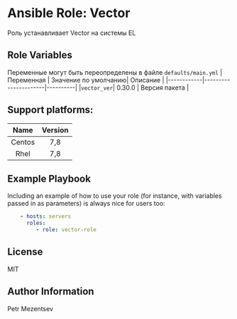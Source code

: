 Ansible Role: Vector
=========

Роль устанавливает Vector на системы EL

Role Variables
--------------
Переменные могут быть переопределены в файле `defaults/main.yml`
| Переменная | Значение по умолчанию| Описание | 
|------------|----------------------|----------|
|`vector_ver`| 0.30.0 | Версия пакета |

Support platforms:
----------------

| Name | Version |
| :----: | :-----:|
| Centos| 7,8|
| Rhel | 7,8 |


Example Playbook
----------------

Including an example of how to use your role (for instance, with variables passed in as parameters) is always nice for users too:
```yaml
    - hosts: servers
      roles:
         - role: vector-role 
```
License
-------

MIT

Author Information
------------------

Petr Mezentsev